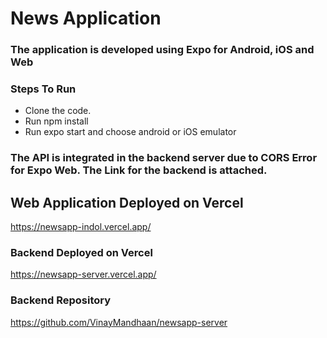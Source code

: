 # News Application

### The application is developed using Expo for Android, iOS and Web

### Steps To Run

* Clone the code.
* Run npm install
* Run expo start and choose android or iOS emulator

### The API is integrated in the backend server due to CORS Error for Expo Web. The Link for the backend is attached.

## Web Application Deployed on Vercel
https://newsapp-indol.vercel.app/

### Backend Deployed on Vercel
https://newsapp-server.vercel.app/

### Backend Repository
https://github.com/VinayMandhaan/newsapp-server
